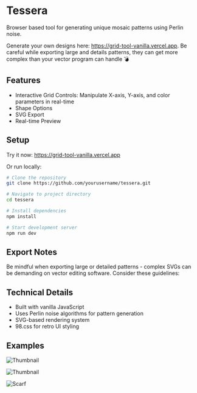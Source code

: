 # Tessera

Browser based tool for generating unique mosaic patterns using Perlin noise.

Generate your own designs here: https://grid-tool-vanilla.vercel.app. Be careful while exporting large and details patterns, they can get more complex than your vector program can handle 💣

## Features

- Interactive Grid Controls: Manipulate X-axis, Y-axis, and color parameters in real-time
- Shape Options
- SVG Export
- Real-time Preview

## Setup

Try it now: https://grid-tool-vanilla.vercel.app

Or run locally:
```bash
# Clone the repository
git clone https://github.com/yourusername/tessera.git

# Navigate to project directory
cd tessera

# Install dependencies
npm install

# Start development server
npm run dev
```

## Export Notes

Be mindful when exporting large or detailed patterns - complex SVGs can be demanding on vector editing software. Consider these guidelines:

## Technical Details

- Built with vanilla JavaScript
- Uses Perlin noise algorithms for pattern generation
- SVG-based rendering system
- 98.css for retro UI styling

## Examples

![Thumbnail](bin/img2.png)

![Thumbnail](bin/img1.png)

![Scarf](bin/sketch.png)
